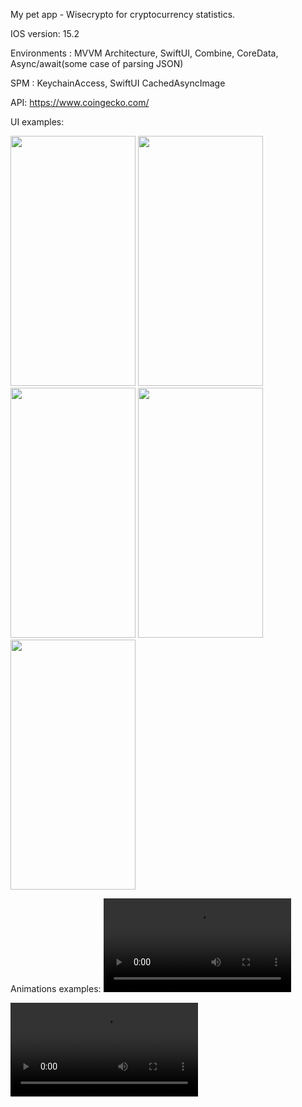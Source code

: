 My pet app - Wisecrypto for cryptocurrency statistics.

IOS version:   15.2

Environments : MVVM Architecture,
               SwiftUI,
               Combine,
               CoreData,
               Async/await(some case of parsing JSON)

SPM :          KeychainAccess,
               SwiftUI CachedAsyncImage 

API:          https://www.coingecko.com/

UI examples:

<img src="https://user-images.githubusercontent.com/61916414/228845056-ff9758c4-9e7b-4759-a954-c1738d9b45ff.png" width="200" height="400" /> <img src="https://user-images.githubusercontent.com/61916414/228845080-bfabc602-0a54-441d-8fc0-896129b0cb9d.png" width="200" height="400" /> <img src="https://user-images.githubusercontent.com/61916414/228845118-c9c98910-2ed3-4ac3-b3aa-7999b48aa965.png" width="200" height="400" /> <img src="https://user-images.githubusercontent.com/61916414/228845136-11327749-0e98-43e8-a830-f4585054bbf0.png" width="200" height="400" /> <img src="https://user-images.githubusercontent.com/61916414/228845147-fbe00f82-80e8-4938-b378-fd274e32bae2.png" width="200" height="400" />

Animations examples:
<video src="https://user-images.githubusercontent.com/61916414/228845579-30f61715-c1c1-4208-a4de-178015b3cd29.mp4, https://user-images.githubusercontent.com/61916414/228845663-7cc0a19b-c1bf-4cf5-9946-e02636150025.mp4"> 
  
  
  <video src="https://user-images.githubusercontent.com/61916414/228845663-7cc0a19b-c1bf-4cf5-9946-e02636150025.mp4">

 



<video src="https://user-images.githubusercontent.com/61916414/228845692-d6927f10-3b30-4939-92eb-9da3779c38fb.mp4" />

<video src="https://user-images.githubusercontent.com/61916414/228845730-14c26b0a-fe66-4387-9543-2e2595d66236.mp4" />

